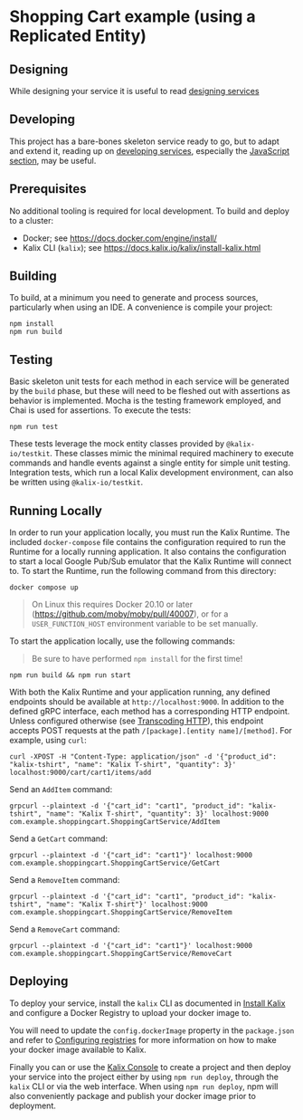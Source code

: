 # Shopping Cart example (using a Replicated Entity)

## Designing

While designing your service it is useful to read [designing services](https://docs.kalix.io/designing/index.html)

## Developing

This project has a bare-bones skeleton service ready to go, but to adapt and extend it, reading up on [developing services](https://docs.kalix.io/developing/index.html), especially the [JavaScript section](https://docs.kalix.io/javascript/index.html), may be useful.

## Prerequisites

No additional tooling is required for local development. To build and deploy to a cluster:

- Docker; see https://docs.docker.com/engine/install/
- Kalix CLI (`kalix`); see https://docs.kalix.io/kalix/install-kalix.html

## Building

To build, at a minimum you need to generate and process sources, particularly when using an IDE.
A convenience is compile your project:

```shell
npm install
npm run build
```

## Testing

Basic skeleton unit tests for each method in each service will be generated by the `build` phase, but these will need to be fleshed out with assertions as behavior is implemented.
Mocha is the testing framework employed, and Chai is used for assertions. To execute the tests:

```shell
npm run test
```

These tests leverage the mock entity classes provided by `@kalix-io/testkit`. These classes mimic the minimal required machinery to execute commands and handle events against a single entity for simple unit testing. Integration tests, which run a local Kalix development environment, can also be written using `@kalix-io/testkit`.

## Running Locally

In order to run your application locally, you must run the Kalix Runtime. The included `docker-compose` file
contains the configuration required to run the Runtime for a locally running application. It also contains the
configuration to start a local Google Pub/Sub emulator that the Kalix Runtime will connect to. To start the
Runtime, run the following command from this directory:

```shell
docker compose up
```

> On Linux this requires Docker 20.10 or later (https://github.com/moby/moby/pull/40007),
> or for a `USER_FUNCTION_HOST` environment variable to be set manually.

To start the application locally, use the following commands:

> Be sure to have performed `npm install` for the first time!

```shell
npm run build && npm run start
```

With both the Kalix Runtime and your application running, any defined endpoints should be available at `http://localhost:9000`. In addition to the defined gRPC interface, each method has a corresponding HTTP endpoint. Unless configured otherwise (see [Transcoding HTTP](https://docs.kalix.io/javascript/proto.html#_transcoding_http)), this endpoint accepts POST requests at the path `/[package].[entity name]/[method]`. For example, using `curl`:

```shell
curl -XPOST -H "Content-Type: application/json" -d '{"product_id": "kalix-tshirt", "name": "Kalix T-shirt", "quantity": 3}' localhost:9000/cart/cart1/items/add
```

Send an `AddItem` command:

```shell
grpcurl --plaintext -d '{"cart_id": "cart1", "product_id": "kalix-tshirt", "name": "Kalix T-shirt", "quantity": 3}' localhost:9000 com.example.shoppingcart.ShoppingCartService/AddItem
```

Send a `GetCart` command:

```shell
grpcurl --plaintext -d '{"cart_id": "cart1"}' localhost:9000 com.example.shoppingcart.ShoppingCartService/GetCart
```

Send a `RemoveItem` command:

```shell
grpcurl --plaintext -d '{"cart_id": "cart1", "product_id": "kalix-tshirt", "name": "Kalix T-shirt"}' localhost:9000 com.example.shoppingcart.ShoppingCartService/RemoveItem
```

Send a `RemoveCart` command:

```shell
grpcurl --plaintext -d '{"cart_id": "cart1"}' localhost:9000 com.example.shoppingcart.ShoppingCartService/RemoveCart
```

## Deploying

To deploy your service, install the `kalix` CLI as documented in [Install Kalix](https://docs.kalix.io/kalix/install-kalix.html) and
configure a Docker Registry to upload your docker image to.

You will need to update the `config.dockerImage` property in the `package.json` and refer to [Configuring
registries](https://docs.kalix.io/projects/container-registries.html) for more
information on how to make your docker image available to Kalix.

Finally you can or use the [Kalix Console](https://console.kalix.io) to create a project and then
deploy your service into the project either by using `npm run deploy`, through the `kalix` CLI or via the web
interface. When using `npm run deploy`, npm will also conveniently package and publish your docker image prior to
deployment.
